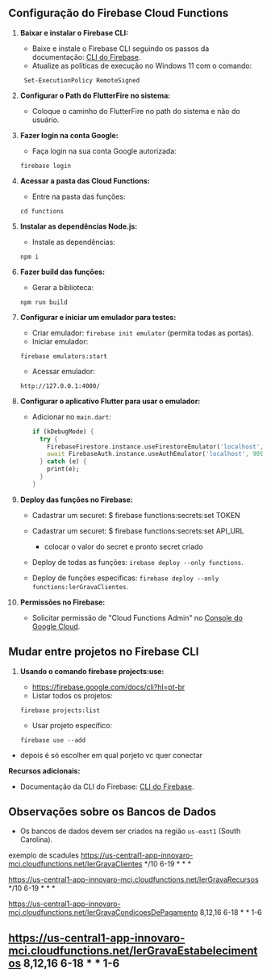 
## Configuração do Firebase Cloud Functions

1. **Baixar e instalar o Firebase CLI:**
   - Baixe e instale o Firebase CLI seguindo os passos da documentação: [CLI do Firebase](https://firebase.google.com/docs/cli?hl=pt-br).
   - Atualize as políticas de execução no Windows 11 com o comando:

   ```terminal
    Set-ExecutionPolicy RemoteSigned
   ```

2. **Configurar o Path do FlutterFire no sistema:**
   - Coloque o caminho do FlutterFire no path do sistema e não do usuário.

3. **Fazer login na conta Google:**
   - Faça login na sua conta Google autorizada:

   ```.
   firebase login
   ```

4. **Acessar a pasta das Cloud Functions:**
   - Entre na pasta das funções:

   ```.
   cd functions
   ```

5. **Instalar as dependências Node.js:**
   - Instale as dependências:

   ```.
   npm i
   ``` 

6. **Fazer build das funções:**
   - Gerar a biblioteca:

    ```.
   npm run build
   ```

7. **Configurar e iniciar um emulador para testes:**
   - Criar emulador: `firebase init emulator` (permita todas as portas).
   - Iniciar emulador:

   ```.
   firebase emulators:start
   ```

   - Acessar emulador:

   ```.
   http://127.0.0.1:4000/
   ```

8. **Configurar o aplicativo Flutter para usar o emulador:**
   - Adicionar no `main.dart`:

     ```dart
     if (kDebugMode) {
       try {
         FirebaseFirestore.instance.useFirestoreEmulator('localhost', 8080);
         await FirebaseAuth.instance.useAuthEmulator('localhost', 9099);
       } catch (e) {
         print(e);
       }
     }
     ```

9. **Deploy das funções no Firebase:**
   - Cadastrar um securet: $ firebase functions:secrets:set TOKEN
   - Cadastrar um securet: $ firebase functions:secrets:set API_URL
      - colocar o valor do secret e pronto secret criado
      
   - Deploy de todas as funções: `irebase deploy --only functions`.
   - Deploy de funções específicas: `firebase deploy --only functions:lerGravaClientes`.

10. **Permissões no Firebase:**
    - Solicitar permissão de "Cloud Functions Admin" no [Console do Google Cloud](https://console.cloud.google.com/iam-admin/iam?project).

## Mudar entre projetos no Firebase CLI

1. **Usando o comando firebase projects:use:**
   - <https://firebase.google.com/docs/cli?hl=pt-br>
   - Listar todos os projetos:

    ```terminal
   firebase projects:list
   ```

   - Usar projeto específico:

    ```terminal
   firebase use --add 
   ```

- depois é só escolher em qual porjeto vc quer conectar

**Recursos adicionais:**

- Documentação da CLI do Firebase: [CLI do Firebase](https://firebase.google.com/docs/cli).

## Observações sobre os Bancos de Dados

- Os bancos de dados devem ser criados na região `us-east1` (South Carolina).


exemplo de scadules
https://us-central1-app-innovaro-mci.cloudfunctions.net/lerGravaClientes
*/10 6-19 * * *
   
https://us-central1-app-innovaro-mci.cloudfunctions.net/lerGravaRecursos
*/10 6-19 * * *

https://us-central1-app-innovaro-mci.cloudfunctions.net/lerGravaCondicoesDePagamento
8,12,16 6-18 * * 1-6

https://us-central1-app-innovaro-mci.cloudfunctions.net/lerGravaEstabelecimentos
8,12,16 6-18 * * 1-6
---

